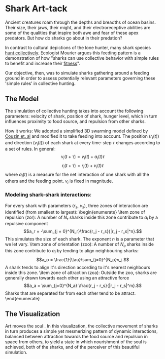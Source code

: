 
# Shark Art-tack

Ancient creatures roam through the depths and breadths of ocean basins. Their size, their jaws, their might, and their electroreceptive abilities are some of the qualities that inspire both awe and fear of these apex predators. But how do sharks go about in their predation?

In contrast to cultural depictions of the lone hunter, many shark species [hunt collectively](https://esajournals.onlinelibrary.wiley.com/doi/10.1002/ecy.3117). Ecologist Mourier argues this feeding pattern is a demonstration of how "sharks can use collective behavior with simple rules to benefit and increase their [fitness](https://www.psychologytoday.com/ca/blog/animal-minds/202006/the-sharks-hunt-in-packs#:~:text=It%20is%20the%20hunting%20grounds,The%20sharks%20hunt%20in%20packs.)". 

Our objective, then, was to simulate sharks gathering around a feeding ground in order to assess potentially relevant parameters governing these 'simple rules' in collective hunting. 


## The Model 

The simulation of collective hunting takes into account the following parameters: velocity of shark, position of shark, hunger level, which in turn influences proximity to food source, and repulsion from other sharks. 

How it works:
We adopted a simplified 3D swarming model defined by [Couzin et. al](https://pubmed.ncbi.nlm.nih.gov/12297066/) and modified it to take feeding into account.
The position $(r_i(t))$ and direction $(v_i(t))$ of each shark at every time-step $\tau$ changes according to a set of rules. 
In general:
$$v_i(t + \tau) = v_i(t) + a_i(t)\tau$$
$$r_i(t + \tau) = r_i(t) + v_i(t)\tau$$
where $a_i(t)$ is a measure for the net interaction of one shark with all the others and the feeding point. $v_i$ is fixed in magnitude.

### Modeling shark-shark interactions:
For every shark with parameters ($r_s$, $v_s$), three zones of interaction are identified (from smallest to largest): 
\begin{enumerate}
  \item zone of repulsion (zor): A number of $N_r$ sharks inside this zone contribute to $a_i$ by a repulsive component
    $$a_r = -\sum_{j = 0}^{N_r}\frac{r_j - r_s}{|r_j - r_s|^n}.$$
    This simulates the size of each shark. The exponent $n$ is a parameter that we let vary.
  \item zone of orientation (zoo): A number of $N_o$ sharks inside this zone contribute to $a_i$ by tending to align neighbouring sharks:
    $$a_o = \frac{1}{\tau}\sum_{j=0}^{N_o}v_j.$$
      A shark tends to align it's direction according to it's nearest neighbours inside this zone.
  \item zone of attraction (zoa): Outside the zoo, sharks are generally drawn towards each other using an attractive force
    $$a_a = \sum_{j=0}^{N_a} \frac{r_j - r_s}{|r_j - r_s|^m}.$$
    Sharks that are separated far from each other tend to be attract.
\end{enumerate}


## The Visualization

Art moves the soul . In this visualization, the collective movement of sharks in turn produces a simple yet mesmerizing pattern of dynamic interactions, balanced between attraction towards the food source and repulsion in space from others, to yield a state in which nourishment of the soul is achieved, both of the sharks, and of the perceiver of this beautiful simulation. 
